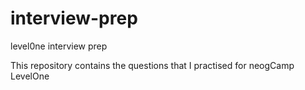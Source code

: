 # interview-prep
level0ne interview prep

This repository contains the questions that I practised for neogCamp LevelOne
